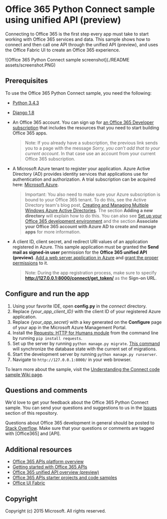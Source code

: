 # Office 365 Python Connect sample using unified API (preview)

Connecting to Office 365 is the first step every app must take to start working with Office 365 services and data. This sample shows how to connect and then call one API through the unified API (preview), and uses the Office Fabric UI to create an Office 365 experience.

![Office 365 Python Connect sample screenshot](./README assets/screenshot.PNG)

## Prerequisites

To use the Office 365 Python Connect sample, you need the following:
* [Python 3.4.3](https://www.python.org/downloads/)
* [Django 1.8](https://docs.djangoproject.com/en/1.8/intro/install/)
* An Office 365 account. You can sign up for [an Office 365 Developer subscription](https://portal.office.com/Signup/Signup.aspx?OfferId=6881A1CB-F4EB-4db3-9F18-388898DAF510&DL=DEVELOPERPACK&ali=1#0) that includes the resources that you need to start building Office 365 apps.

     > Note: If you already have a subscription, the previous link sends you to a page with the message *Sorry, you can’t add that to your current account*. In that case use an account from your current Office 365 subscription.
* A Microsoft Azure tenant to register your application. Azure Active Directory (AD) provides identity services that applications use for authentication and authorization. A trial subscription can be acquired here: [Microsoft Azure](https://account.windowsazure.com/SignUp).

     > Important: You also need to make sure your Azure subscription is bound to your Office 365 tenant. To do this, see the Active Directory team's blog post, [Creating and Managing Multiple Windows Azure Active Directories](http://blogs.technet.com/b/ad/archive/2013/11/08/creating-and-managing-multiple-windows-azure-active-directories.aspx). The section **Adding a new directory** will explain how to do this. You can also see [Set up your Office 365 development environment](https://msdn.microsoft.com/office/office365/howto/setup-development-environment#bk_CreateAzureSubscription) and the section **Associate your Office 365 account with Azure AD to create and manage apps** for more information.
* A client ID, client secret, and redirect URI values of an application registered in Azure. This sample application must be granted the **Send mail as signed-in user** permission for the **Office 365 unified API (preview)**. [Add a web server application in Azure](https://msdn.microsoft.com/office/office365/HowTo/add-common-consent-manually#bk_RegisterServerApp) and [grant the proper permissions](https://github.com/OfficeDev/O365-Python-Unified-API-Connect/wiki/Grant-permissions-to-the-Connect-application-in-Azure) to it.

     > Note: During the app registration process, make sure to specify **http://127.0.0.1:8000/connect/get_token/** as the **Sign-on URL**.

## Configure and run the app

1. Using your favorite IDE, open **config.py** in the *connect* directory.
2. Replace *{your_app_client_ID}* with the client ID of your registered Azure application.
3. Replace *{your_app_secret}* with a key generated on the **Configure** page of your app in the Microsoft Azure Management Portal.
4. Install the [Requests: HTTP for Humans module](http://docs.python-requests.org/en/latest/) from the command line by running ```pip install requests```.
5. Set up the server by running ```python manage.py migrate```. [This command](https://docs.djangoproject.com/en/1.8/ref/django-admin/#django-admin-migrate) will synchronize the database state with the current set of migrations.
6. Start the development server by running ```python manage.py runserver```.
7. Navigate to ```http://127.0.0.1:8000/``` in your web browser.

To learn more about the sample, visit the [Understanding the Connect code sample Wiki page](https://github.com/OfficeDev/O365-Python-Unified-API-Connect/wiki/Understanding-the-Connect-code-sample). 

## Questions and comments

We'd love to get your feedback about the Office 365 Python Connect sample. You can send your questions and suggestions to us in the [Issues](https://github.com/OfficeDev/O365-Python-Unified-API-Connect/issues) section of this repository.

Questions about Office 365 development in general should be posted to [Stack Overflow](http://stackoverflow.com/questions/tagged/Office365+API). Make sure that your questions or comments are tagged with [Office365] and [API].
  
## Additional resources

* [Office 365 APIs platform overview](https://msdn.microsoft.com/office/office365/howto/platform-development-overview)
* [Getting started with Office 365 APIs](http://dev.office.com/getting-started/office365apis)
* [Office 365 unified API overview (preview)](https://msdn.microsoft.com/office/office365/HowTo/office-365-unified-api-overview)
* [Office 365 APIs starter projects and code samples](https://msdn.microsoft.com/office/office365/howto/starter-projects-and-code-samples)
* [Office UI Fabric](https://github.com/OfficeDev/Office-UI-Fabric)

## Copyright
Copyright (c) 2015 Microsoft. All rights reserved.
